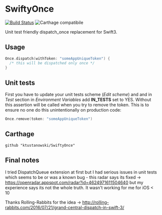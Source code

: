# SwiftyOnce
[![Build Status](https://travis-ci.org/ktustanowski/SwiftyOnce.svg?branch=master)](https://travis-ci.org/ktustanowski/SwiftyOnce)
![Carthage compatibile](https://camo.githubusercontent.com/3dc8a44a2c3f7ccd5418008d1295aae48466c141/68747470733a2f2f696d672e736869656c64732e696f2f62616467652f43617274686167652d636f6d70617469626c652d3442433531442e7376673f7374796c653d666c6174)

Unit test friendly dispatch_once replacement for Swift3.

## Usage

```swift
Once.dispatch(withToken: "someAppUniqueToken") {
  /* this will be dispatched only once */
}
```

## Unit tests
First you have to update your unit tests scheme (*Edit scheme*) and and in *Test* section in *Environment Variables* add **IN_TESTS** set to YES. Without this assertion will be called when you try to remove the token. This is to ensure no one do this unintentionally on production code:
```swift
Once.remove(token: "someAppUniqueToken")
```
## Carthage
```
github "ktustanowski/SwiftyOnce"
```
## Final notes
I tried DispatchQueue extension at first but I had serious issues in unit tests which seems to be or was a known bug - this radar says its fixed -> https://openradar.appspot.com/radar?id=4624971611504640 but my experience says its not the whole truth. It wasn't working for me for iOS < 10

Thanks Rolling-Rabbits for the idea -> http://rolling-rabbits.com/2016/07/21/grand-central-dispatch-in-swift-3/

